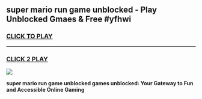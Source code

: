
## super mario run game unblocked - Play Unblocked Gmaes & Free #yfhwi
<h3>
<a href="https://premium.freeplayer.one?title=super_mario_run_game_unblocked&ref=01M">CLICK TO PLAY</a></h3>
<hr>

<h3>
<a href="https://premium.freeplayer.one?title=super_mario_run_game_unblocked&ref=01M">CLICK 2 PLAY</a>
  
</h3>

<a href="https://premium.freeplayer.one?title=super_mario_run_game_unblocked&ref=01M"><img src="https://clearcache.store/games.png"></a>


**super mario run game unblocked games unblocked: Your Gateway to Fun and Accessible Online Gaming**
